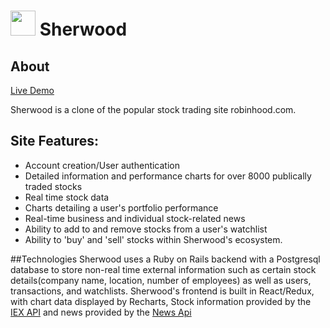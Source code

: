 # <img src="https://raw.githubusercontent.com/Nick-Howlett/Sherwood/master/app/assets/images/sherwood_logo_green.png" width="40" height="40" /> Sherwood

## About
[Live Demo](https://sherwoodapp.herokuapp.com/#/)

Sherwood is a clone of the popular stock trading site robinhood.com. 

## Site Features:
  * Account creation/User authentication
  * Detailed information and performance charts for over 8000 publically traded stocks
  * Real time stock data
  * Charts detailing a user's portfolio performance
  * Real-time business and individual stock-related news
  * Ability to add to and remove stocks from a user's watchlist
  * Ability to 'buy' and 'sell' stocks within Sherwood's ecosystem.
  
##Technologies
Sherwood uses a Ruby on Rails backend with a Postgresql database to store non-real time external information such as certain stock details(company name, location, number of employees) as well as users, transactions, and watchlists. Sherwood's frontend is built in React/Redux, with chart data displayed by Recharts, Stock information provided by the [IEX API](https://iextrading.com/developer/docs/) and news provided by the [News Api](https://newsapi.org/)
